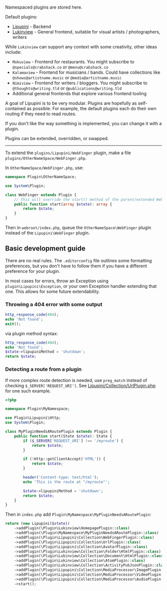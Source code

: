 Namespaced plugins are stored here.

Default plugins:

- [Lipupini](Lipupini) - Backend
- [Lukinview](Lukinview) - General frontend, suitable for visual artists / photographers, writers

While `Lukinview` can support any context with some creativity, other ideas include:

- `Mokuview` - Frontend for restaurants. You might subscribe to `@specials@crabshack.co` or `@menu@crabshack.co`
- `Kalamaview` - Frontend for musicians / bands. Could have collections like `@shows@artistname.music` or `@media@artistname.music`
- `Nimiview` - Frontend for writers / bloggers. You might subscribe to `@thoughts@writing.tld` or `@publications@writing.tld`
- Additional general frontends that explore various frontend tooling

A goal of Lipupini is to be very modular. Plugins are hopefully as self-contained as possible. For example, the default plugins each do their own routing if they need to read routes.

If you don't like the way something is implemented, you can change it with a plugin.

Plugins can be extended, overridden, or swapped.

---

To extend the `plugins/Lipupini/WebFinger` plugin, make a file `plugins/OtherNameSpace/WebFinger.php`.

In `OtherNameSpace/WebFinger.php`, use:

```php
namespace Plugin\OtherNameSpace;

use System\Plugin;

class WebFinger extends Plugin {
	// This will override the start() method of the parent/extended WebFinger class
	public function start(array $state): array {
		return $state;
	}
}
```

Then in `webroot/index.php`, queue the `OtherNameSpace\WebFinger` plugin instead of the `Lipupini\WebFinger` plugin.

## Basic development guide

There are no real rules. The `.editorconfig` file outlines some formatting preferences, but you don't have to follow them if you have a different preference for your plugin.

In most cases for errors, throw an Exception using `plugin\Lipupini\Exception`, or your own Exception handler extending that one. This allows for some future extendability.

### Throwing a 404 error with some output

```php
http_response_code(404);
echo 'Not found';
exit();
```

via plugin method syntax:

```php
http_response_code(404);
echo 'Not found';
$state->lipupiniMethod = 'shutdown';
return $state;
```

### Detecting a route from a plugin

If more complex route detection is needed, use `preg_match` instead of checking `$_SERVER['REQUEST_URI']`. See [Lipupini/Collection/UrlPlugin.php](Lipupini/Collection/UrlPlugin.php) for one such example.

```php
<?php

namespace Plugin\MyNamespace;

use Plugin\Lipupini\Http;
use System\Plugin;

class MyPluginNeedsARoutePlugin extends Plugin {
	public function start(State $state): State {
		if ($_SERVER['REQUEST_URI'] !== '/myroute') {
			return $state;
		}

		if (!Http::getClientAccept('HTML')) {
			return $state;
		}

		header('Content-type: text/html');
		echo 'This is the route at "/myroute"';

		$state->lipupiniMethod = 'shutdown';
		return $state;
	}
}
```

Then in `index.php` add `Plugin\MyNamespace\MyPluginNeedsARoutePlugin`:

```php
return (new Lipupini($state))
	->addPlugin(\Plugin\Lukinview\HomepagePlugin::class)
	->addPlugin(\Plugin\MyNamespace\MyPluginNeedsARoutePlugin::class)
	->addPlugin(\Plugin\Lipupini\Collection\WebFingerPlugin::class)
	->addPlugin(\Plugin\Lipupini\Collection\UrlPlugin::class)
	->addPlugin(\Plugin\Lipupini\Collection\AvatarPlugin::class)
	->addPlugin(\Plugin\Lukinview\Collection\Folder\HtmlPlugin::class)
	->addPlugin(\Plugin\Lukinview\Collection\Document\HtmlPlugin::class)
	->addPlugin(\Plugin\Lukinview\Collection\AtomPlugin::class)
	->addPlugin(\Plugin\Lukinview\Collection\ActivityPubJsonPlugin::class)
	->addPlugin(\Plugin\Lipupini\Collection\MediaProcessor\ImagePlugin::class)
	->addPlugin(\Plugin\Lipupini\Collection\MediaProcessor\VideoPlugin::class)
	->addPlugin(\Plugin\Lipupini\Collection\MediaProcessor\AudioPlugin::class)
	->start();
```

